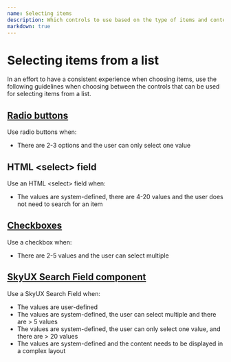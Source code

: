 ```yaml
---
name: Selecting items
description: Which controls to use based on the type of items and context of use.
markdown: true
---
```


# Selecting items from a list

In an effort to have a consistent experience when choosing items, use the following guidelines when choosing between the controls that can be used for selecting items from a list.

## [Radio buttons](../../components/check)

Use radio buttons when:

* There are 2-3 options and the user can only select one value

## HTML &lt;select&gt; field

Use an HTML &lt;select&gt; field when:

* The values are system-defined, there are 4-20 values and the user does not need to search for an item

## [Checkboxes](../../components/check)

Use a checkbox when:

* There are 2-5 values and the user can select multiple

## [SkyUX Search Field component](../../components/searchfield)

Use a SkyUX Search Field when:

* The values are user-defined
* The values are system-defined, the user can select multiple and there are > 5 values
* The values are system-defined, the user can only select one value, and there are > 20 values
* The values are system-defined and the content needs to be displayed in a complex layout

